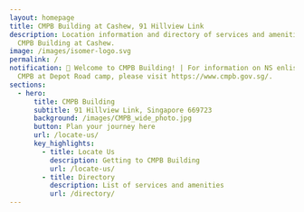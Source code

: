 ```yaml
---
layout: homepage
title: CMPB Building at Cashew, 91 Hillview Link
description: Location information and directory of services and amenities at
  CMPB Building at Cashew.
image: /images/isomer-logo.svg
permalink: /
notification: 📢 Welcome to CMPB Building! | For information on NS enlistment or
  CMPB at Depot Road camp, please visit https://www.cmpb.gov.sg/.
sections:
  - hero:
      title: CMPB Building
      subtitle: 91 Hillview Link, Singapore 669723
      background: /images/CMPB_wide_photo.jpg
      button: Plan your journey here
      url: /locate-us/
      key_highlights:
        - title: Locate Us
          description: Getting to CMPB Building
          url: /locate-us/
        - title: Directory
          description: List of services and amenities
          url: /directory/
---
```

